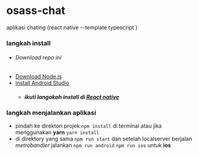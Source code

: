 # osass-chat
aplikasi chating (react native --template typescript )

### langkah install
* ###### Download repo ini
* [Download Node.js](https://nodejs.org/en/download)
* [install Android Studio](https://developer.android.com/studio)
  * ##### ikuti langakah install di [React native](https://reactnative.dev/)
### langkah menjalankan aplikasi

  * pindah ke direktori projek `npm install` di terminal atau jika menggunakan __yarn__ `yarn install`
  * di direktory yang sama `npm run start` dan setelah localserver berjalan *metrobandler* jalankan `npm run android` `npm run ios` untuk __ios__
